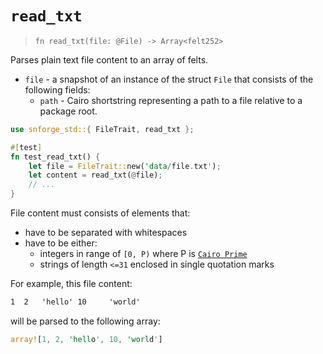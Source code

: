 # `read_txt`

> `fn read_txt(file: @File) -> Array<felt252>`

Parses plain text file content to an array of felts.

- `file` - a snapshot of an instance of the struct `File` that consists of the following fields:
  - `path` - Cairo shortstring representing a path to a file relative to a package root.

```rust
use snforge_std::{ FileTrait, read_txt };

#[test]
fn test_read_txt() {
    let file = FileTrait::new('data/file.txt');
    let content = read_txt(@file);
    // ...
}
```

File content must consists of elements that: 
- have to be separated with whitespaces
- have to be either:
  - integers in range of `[0, P)` where P is [`Cairo Prime`](https://book.cairo-lang.org/ch02-02-data-types.html?highlight=prime#felt-type)
  - strings of length `<=31` enclosed in single quotation marks

For example, this file content:
```txt
1  2   'hello' 10     'world'
```
will be parsed to the following array:
```rust
array![1, 2, 'hello', 10, 'world']
```

